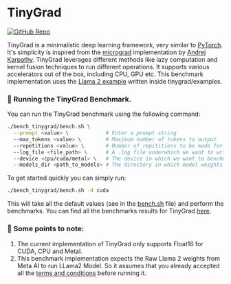 # TinyGrad

[![GitHub Repo](https://img.shields.io/badge/github-%23121011.svg?style=for-the-badge&logo=github&logoColor=white)](https://github.com/tinygrad/tinygrad) &nbsp;

TinyGrad is a minimalistic deep learning framework, very similar to [PyTorch](https://github.com/pytorch/pytorch). It's simplicity is inspired from the [micrograd](https://github.com/karpathy/micrograd) implementation by [Andrej Karpathy](https://karpathy.ai/). TinyGrad leverages different methods like lazy computation and kernel fusion techniques to run different operations. It supports various accelerators out of the box, including CPU, GPU etc. This benchmark implementation uses the [Llama 2 example](https://github.com/tinygrad/tinygrad/blob/master/examples/llama.py) written inside tinygrad/examples.


### 🚀 Running the TinyGrad Benchmark.

You can run the TinyGrad  benchmark using the following command:

```bash
./bench_tinygrad/bench.sh \
  --prompt <value> \            # Enter a prompt string
  --max_tokens <value> \        # Maximum number of tokens to output
  --repetitions <value> \       # Number of repititions to be made for the prompt.
  --log_file <file_path> \      # A .log file underwhich we want to write the results.
  --device <cpu/cuda/metal> \   # The device in which we want to benchmark.
  --models_dir <path_to_models> # The directory in which model weights are present
```

To get started quickly you can simply run:

```bash
./bench_tinygrad/bench.sh -d cuda
```
This will take all the default values (see in the [bench.sh](/bench_tinygrad/bench.sh) file) and perform the benchmarks. You can find all the benchmarks results for TinyGrad [here](/docs/llama2.md).


### 👀 Some points to note:

1. The current implementation of TinyGrad only supports Float16 for CUDA, CPU and Metal.
2. This benchmark implementation expects the Raw Llama 2 weights from Meta AI to run LLama2 Model. So it assumes that you already accepted all the [terms and conditions](https://ai.meta.com/resources/models-and-libraries/llama-downloads/) before running it.
